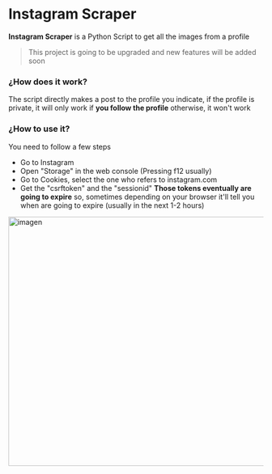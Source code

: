 # Instagram Scraper
**Instagram Scraper** is a Python Script to get all the images from a profile
> This project is going to be upgraded and new features will be added soon

### ¿How does it work?
The script directly makes a post to the profile you indicate, if the profile is private, it will only work if **you follow the profile** otherwise, it won't work

### ¿How to use it?
You need to follow a few steps
- Go to Instagram
- Open "Storage" in the web console (Pressing f12 usually)
- Go to Cookies, select the one who refers to instagram.com
- Get the "csrftoken" and the "sessionid"
**Those tokens eventually are going to expire** so, sometimes depending on your browser it'll tell you when are going to expire (usually in the next 1-2 hours)
<img width="1024" height="493" alt="imagen" src="https://github.com/user-attachments/assets/8c92c258-4310-4212-bd7b-af492079153a" />

